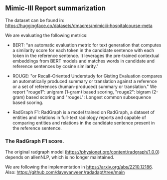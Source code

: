 ## Mimic-III Report summarization

The dataset can be found in: https://huggingface.co/datasets/dmacres/mimiciii-hospitalcourse-meta

We are evaluating the following metrics:

* BERT: "an automatic evaluation metric for text generation that computes a similarity score for each token in the candidate sentence with each token in the reference sentence. It leverages the pre-trained contextual embeddings from BERT models and matches words in candidate and reference sentences by cosine similarity."

* ROUGE: "or Recall-Oriented Understudy for Gisting Evaluation compares an automatically produced summary or translation against a reference or a set of references (human-produced) summary or translation." We report "rouge1": unigram (1-gram) based scoring,
"rouge2": bigram (2-gram) based scoring and "rougeL": Longest common subsequence based scoring.

* RadGraph F1: RadGraph is a model trained on RadGraph, a dataset of entities and relations in full-text radiology reports and capable of comparing entities and relations in the candidate sentence present in the reference sentence. 


### The RadGraph F1 score.

The original radgraph model (https://physionet.org/content/radgraph/1.0.0) depends on allenNLP, which is no longer maintained.

We are following the implementation in https://arxiv.org/abs/2210.12186.
Also: https://github.com/davevanveen/radadapt/tree/main

